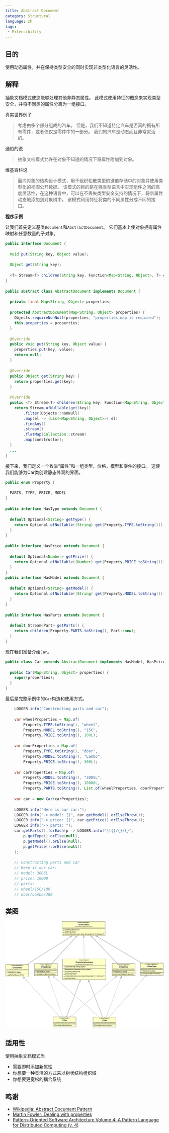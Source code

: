 ```yaml
---
title: Abstract Document
category: Structural
language: zh
tags: 
 - Extensibility
---
```


## 目的

使用动态属性，并在保持类型安全的同时实现非类型化语言的灵活性。

## 解释

抽象文档模式使您能够处理其他非静态属性。 此模式使用特征的概念来实现类型安全，并将不同类的属性分离为一组接口。

真实世界例子

>  考虑由多个部分组成的汽车。 但是，我们不知道特定汽车是否真的拥有所有零件，或者仅仅是零件中的一部分。 我们的汽车是动态而且非常灵活的。

通俗的说

> 抽象文档模式允许在对象不知道的情况下将属性附加到对象。

维基百科说

> 面向对象的结构设计模式，用于组织松散类型的键值存储中的对象并使用类型化的视图公开数据。 该模式的目的是在强类型语言中实现组件之间的高度灵活性，在这种语言中，可以在不丢失类型安全支持的情况下，将新属性动态地添加到对象树中。 该模式利用特征将类的不同属性分成不同的接口。

**程序示例**

让我们首先定义基类`Document`和`AbstractDocument`。 它们基本上使对象拥有属性映射和任意数量的子对象。

```java
public interface Document {

  Void put(String key, Object value);

  Object get(String key);

  <T> Stream<T> children(String key, Function<Map<String, Object>, T> constructor);
}

public abstract class AbstractDocument implements Document {

  private final Map<String, Object> properties;

  protected AbstractDocument(Map<String, Object> properties) {
    Objects.requireNonNull(properties, "properties map is required");
    this.properties = properties;
  }

  @Override
  public Void put(String key, Object value) {
    properties.put(key, value);
    return null;
  }

  @Override
  public Object get(String key) {
    return properties.get(key);
  }

  @Override
  public <T> Stream<T> children(String key, Function<Map<String, Object>, T> constructor) {
    return Stream.ofNullable(get(key))
        .filter(Objects::nonNull)
        .map(el -> (List<Map<String, Object>>) el)
        .findAny()
        .stream()
        .flatMap(Collection::stream)
        .map(constructor);
  }
  ...
}
```
接下来，我们定义一个枚举“属性”和一组类型，价格，模型和零件的接口。 这使我们能够为Car类创建静态外观的界面。

```java
public enum Property {

  PARTS, TYPE, PRICE, MODEL
}

public interface HasType extends Document {

  default Optional<String> getType() {
    return Optional.ofNullable((String) get(Property.TYPE.toString()));
  }
}

public interface HasPrice extends Document {

  default Optional<Number> getPrice() {
    return Optional.ofNullable((Number) get(Property.PRICE.toString()));
  }
}
public interface HasModel extends Document {

  default Optional<String> getModel() {
    return Optional.ofNullable((String) get(Property.MODEL.toString()));
  }
}

public interface HasParts extends Document {

  default Stream<Part> getParts() {
    return children(Property.PARTS.toString(), Part::new);
  }
}
```

现在我们准备介绍`Car`。

```java
public class Car extends AbstractDocument implements HasModel, HasPrice, HasParts {

  public Car(Map<String, Object> properties) {
    super(properties);
  }
}
```

最后是完整示例中的`Car`构造和使用方式。

```java
    LOGGER.info("Constructing parts and car");

    var wheelProperties = Map.of(
        Property.TYPE.toString(), "wheel",
        Property.MODEL.toString(), "15C",
        Property.PRICE.toString(), 100L);

    var doorProperties = Map.of(
        Property.TYPE.toString(), "door",
        Property.MODEL.toString(), "Lambo",
        Property.PRICE.toString(), 300L);

    var carProperties = Map.of(
        Property.MODEL.toString(), "300SL",
        Property.PRICE.toString(), 10000L,
        Property.PARTS.toString(), List.of(wheelProperties, doorProperties));

    var car = new Car(carProperties);

    LOGGER.info("Here is our car:");
    LOGGER.info("-> model: {}", car.getModel().orElseThrow());
    LOGGER.info("-> price: {}", car.getPrice().orElseThrow());
    LOGGER.info("-> parts: ");
    car.getParts().forEach(p -> LOGGER.info("\t{}/{}/{}",
        p.getType().orElse(null),
        p.getModel().orElse(null),
        p.getPrice().orElse(null))
    );

    // Constructing parts and car
    // Here is our car:
    // model: 300SL
    // price: 10000
    // parts: 
    // wheel/15C/100
    // door/Lambo/300
```

## 类图

![alt text](etc/abstract-document.png "Abstract Document Traits and Domain")

## 适用性

使用抽象文档模式当

* 需要即时添加新属性
* 你想要一种灵活的方式来以树状结构组织域
* 你想要更宽松的耦合系统

## 鸣谢

* [Wikipedia: Abstract Document Pattern](https://en.wikipedia.org/wiki/Abstract_Document_Pattern)
* [Martin Fowler: Dealing with properties](http://martinfowler.com/apsupp/properties.pdf)
* [Pattern-Oriented Software Architecture Volume 4: A Pattern Language for Distributed Computing (v. 4)](https://www.amazon.com/gp/product/0470059028/ref=as_li_qf_asin_il_tl?ie=UTF8&tag=javadesignpat-20&creative=9325&linkCode=as2&creativeASIN=0470059028&linkId=e3aacaea7017258acf184f9f3283b492)
